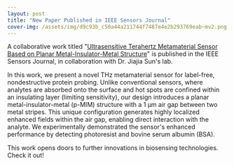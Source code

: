 ```yaml
---
layout: post
title: "New Paper Published in IEEE Sensors Journal"
cover-img: /assets/img/d9c93b_c50a44a211744f7487e4e2b293769eab~mv2.png
---
```

A collaborative work titled "[Ultrasensitive Terahertz Metamaterial Sensor Based on Planar Metal-Insulator-Metal Structure](https://ieeexplore.ieee.org/document/10804054)" is published in the IEEE Sensors Journal, in collaboration with Dr. Jiajia Sun's lab.

  

In this work, we present a novel THz metamaterial sensor for label-free, nondestructive protein probing. Unlike conventional sensors, where analytes are absorbed onto the surface and hot spots are confined within an insulating layer (limiting sensitivity), our design introduces a planar metal-insulator-metal (p-MIM) structure with a 1 µm air gap between two metal stripes. This unique configuration generates highly localized enhanced fields within the air gap, enabling direct interaction with the analyte. We experimentally demonstrated the sensor's enhanced performance by detecting photoresist and bovine serum albumin (BSA).

  

This work opens doors to further innovations in biosensing technologies. Check it out!